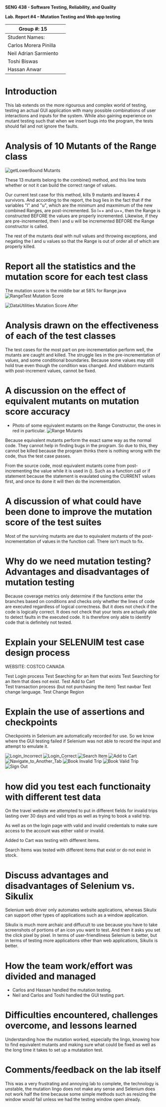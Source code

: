 **SENG 438 - Software Testing, Reliability, and Quality**

**Lab. Report \#4 – Mutation Testing and Web app testing**

| Group \#: 15          |     |
| --------------------- | --- |
| Student Names:        |     |
| Carlos Morera Pinilla |     |
| Neil Adrian Sarmiento |     |
| Toshi Biswas          |     |
| Hassan Anwar          |     |

# Introduction

This lab extends on the more rigourous and complex world of testing, testing an actual GUI application
with many possible combinations of user interactions and inputs for the system. While also gaining experience on mutant testing
such that when we insert bugs into the program, the tests should fail and not ignore the faults.

# Analysis of 10 Mutants of the Range class

![getLowerBound Mutants](./media/combineMutants.jpg)

These 13 mutants belong to the combine() method, and this line tests whether or not it can build the correct
range of values.

Our current test case for this method, kills 9 mutants and leaves 4 survivors. And according to the report, the bug lies
in the fact that if the variables "l" and "u", which are the minimum and maxmimum of the new combined Ranges, are post-incremented.
So l++ and u++, then the Range is constructed BEFORE the values are properly incremented.
Likewise, if they are pre-incremented, then l and u will be incremented BEFORE the Range constructor is called.

The rest of the mutants deal with null values and throwing exceptions, and negating the l and u values so that the Range is
out of order all of which are properly killed.

# Report all the statistics and the mutation score for each test class

The mutation score is the middle bar at 58% for Range.java
![RangeTest Mutation Score](./media/Range_Mutation_Score.jpg)

![DataUtilities Mutation Score After](./media/data_uts_score.jpg)

# Analysis drawn on the effectiveness of each of the test classes

The test cases for the most part on pre-incrementation perform well, the mutants are caught and killed.
The struggle lies in the pre-incrementation of values, and some conditional boundaries. Because some values may still hold true
even though the condition was changed. And stubborn mutants with post-increment values, cannot be fixed.

# A discussion on the effect of equivalent mutants on mutation score accuracy

- Photo of some equivalent mutants on the Range Constructor, the ones in red in particular.
  ![Range Mutants](./media/Range_Mutants.jpg)

Because equivalent mutants perform the exact same way as the normal code. They cannot help in finding bugs in the program.
So due to this, they cannot be killed because the program thinks there is nothing wrong with the code, thus the test case passes.

From the source code, most equivalent mutants come from post-incrementing the value while it is used in (). Such as a function call or if statement because the statement is evaulated using the CURRENT values first, and once its done it will then do the incrementation.

# A discussion of what could have been done to improve the mutation score of the test suites

Most of the surviving mutants are due to equivalent mutants of the post-incrementation of values in the function call.
There isn't much to fix.

# Why do we need mutation testing? Advantages and disadvantages of mutation testing

Because coverage metrics only determine if the functions enter the branches based on conditions and checks only whether the lines
of code are executed regardless of logical correctness.
But it does not check if the code is logically correct.
It does not check that your tests are actually able to detect faults in the executed code.
It is therefore only able to identify code that is definitely not tested.

# Explain your SELENUIM test case design process

WEBSITE: COSTCO CANADA

Test Login process
Test Searching for an Item that exists
Test Searching for an Item that does not exist.
Test Add to Cart  
Test transaction process (but not purchasing the item)
Test navbar
Test change language.
Test Change Region

# Explain the use of assertions and checkpoints

Checkpoints in Selenium are automatically recorded for use.
So we know where the GUI testing failed if Selenium was not able to record the input
and attempt to emulate it.

![Login_Incorrect](./SeleniumTests/Login_Incorrect.jpg)
![Login_Correct](./SeleniumTests/Login_Correct.jpg)
![Search Item](./SeleniumTests/Search_Item.jpg)
![Add to Cart](./SeleniumTests/AddToCart.jpg)
![Navigate_to_Another_Tab](./SeleniumTests/Tab_Nav.jpg)
![Book Invalid Trip](./SeleniumTests/Book_Invalid.jpg)
![Book Valid Trip](./SeleniumTests/Book_Valid.jpg)
![Sign Out](./SeleniumTests/Signout.jpg)

# how did you test each functionaity with different test data

On the travel website we attempted to put in different fields for invalid trips lasting
over 30 days and valid trips as well as trying to book a valid trip.

As well as on the login page with valid and invalid credentials to make sure access to the account
was either valid or invalid.

Added to Cart was testing with different items.

Search Items was tested with different items that exist or do not exist in stock.

# Discuss advantages and disadvantages of Selenium vs. Sikulix

Selenium web driver only automates website applications, whereas Sikulix can support other types of applications
such as a window application.

Sikulix is much more archaic and diffucult to use because you have to take screenshots of portions of an icon you want to test.
And then it asks you set the click pixel by pixel.
In terms of user-friendliness Selenium is better, but in terms of testing more applications other than web applications, Sikulix is better.

# How the team work/effort was divided and managed

- Carlos and Hassan handled the mutation testing.
- Neil and Carlos and Toshi handled the GUI testing part.

# Difficulties encountered, challenges overcome, and lessons learned

Understanding how the mutation worked, especially the lingo, knowing how to find equivalent mutants and making sure
what could be fixed as well as the long time it takes to set up a mutatation test.

# Comments/feedback on the lab itself

This was a very frustrating and annoying lab to complete, the technology is unstable, the mutation lingo does not make any sense
and Selenium does not work half the time because some simple methods such as resizing the window would fail unless we had the
testing window open already.
